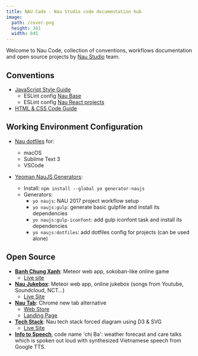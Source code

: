 ```yaml
---
title: NAU Code - Nau Studio code documentation hub
image:
  path: /cover.png
  height: 341
  width: 845
---
```

Welcome to Nau Code, collection of conventions, workflows documentation and open source projects by [Nau Studio](https://nautud.io) team.

## Conventions

- [JavaScript Style Guide](https://naustudio.github.io/javascript/)
  - ESLint config [Nau Base](https://www.npmjs.com/package/eslint-config-nau)
  - ESLint config [Nau React projects](https://www.npmjs.com/package/eslint-config-nau-react)
- [HTML & CSS Code Guide](https://naustudio.github.io/code-guide/)

## Working Environment Configuration

- [Nau dotfiles](https://github.com/naustudio/dotfiles) for:
  + macOS
  + Sublime Text 3
  + VSCode

- [Yeoman NauJS Generators](https://www.npmjs.com/package/generator-naujs):
  + Install: `npm install --global yo generator-naujs`
  + Generators:
    - `yo naujs`: NAU 2017 project workflow setup
    - `yo naujs:gulp`: generate basic gulpfile and install its dependencies
    - `yo naujs:gulp-iconfont`: add gulp iconfont task and install its dependencies
    - `yo naujs:dotfiles`: add dotfiles config for projects (can be used alone)

## Open Source

- [__Banh Chung Xanh__](https://github.com/naustudio/banh-chung-xanh): Meteor web app, sokoban-like online game
  + [Live site](https://banhchungxanh.naustud.io/vi)
- [__Nau Jukebox__](https://github.com/naustudio/nau-jukebox): Meteor web app, online jukebox (songs from Youtube, Soundcloud, NCT...)
  + [Live Site](https://jukebox.naustud.io)
- [__Nau Tab__](https://github.com/trongthanh/nau-chrome-tab): Chrome new tab alternative
  + [Web Store](https://chrome.google.com/webstore/detail/nau-tab/pimockeojlggmlnknhicajgckmlggifa?hl=en)
  + [Landing Page](https://naustud.io/start)
- [__Tech Stack__](https://github.com/naustudio/techstack): Nau tech stack forced diagram using D3 & SVG
  + [Live Site](https://naustud.io/tech-stack/)
- [__Info to Speech__](https://github.com/trongthanh/info-to-speech), code name 'chị Ba': weather forecast and care talks which is spoken out loud with synthesized Vietnamese speech from Google TTS.
